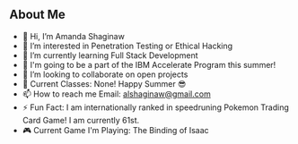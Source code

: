 ## About Me

- 👋 Hi, I’m Amanda Shaginaw
- 👀 I’m interested in Penetration Testing or Ethical Hacking
- 🌱 I’m currently learning Full Stack Development
- 🎉 I'm going to be a part of the IBM Accelerate Program this summer!
- 💞️ I’m looking to collaborate on open projects
- 📓 Current Classes: None! Happy Summer 😎
- 📫 How to reach me Email: alshaginaw@gmail.com
- ⚡ Fun Fact: I am internationally ranked in speedruning Pokemon Trading Card Game! I am currently 61st.
- 🎮 Current Game I'm Playing: The Binding of Isaac
<!---
ashaginaw/ashaginaw is a ✨ special ✨ repository because its `README.md` (this file) appears on your GitHub profile.
You can click the Preview link to take a look at your changes.
--->
